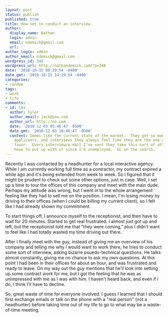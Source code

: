 ```yaml
---
layout: post
status: publish
published: true
title: How not to conduct an interview
author:
  display_name: Nathan
  login: admin
  email: ndemick@gmail.com
  url: ''
author_login: admin
author_email: ndemick@gmail.com
wordpress_id: 348
wordpress_url: http://nathandemick.com/?p=348
date: '2010-10-15 09:29:54 -0400'
date_gmt: '2010-10-15 14:29:54 -0400'
categories:
- random
tags:
- work
- life
comments:
- id: 181
  author: Tyler
  author_email: jack@you.com
  author_url: http://no.com
  date: '2010-12-03 05:46:47 -0500'
  date_gmt: '2010-12-03 10:46:47 -0500'
  content: Seems like the current state of the market.  They get so many e-mails,
    applicants, and interviews they always feel like they are the one doing you a
    favor.  Every interview/e-mail I've sent they take this sort of attitude and I
    have to put up with it since I'm unemployed.  GL on the search.
---
```

<p>Recently I was contacted by a headhunter for a local interactive agency. While I am currently working full time as a contractor, my contract expired a while ago and it's being extended from week to week. So I figured that it might be prudent to check out some other options, just in case. Well, I set up a time to tour the offices of this company and meet with the main dude. Perhaps my attitude was wrong, but I went in to the whole arrangement feeling like they had to sell me on the position. I mean, I'm losing money by driving to their offices (when I could be billing my current client), so I felt like I had already shown my commitment.</p>
<p>To start things off, I announce myself to the receptionist, and then have to wait for 20 minutes. Started to get real frustrated. I almost just got up and left, but the receptionist told me that "they were coming," plus I didn't want to feel like I had totally wasted my time driving out there.</p>
<p>After I finally meet with the guy, instead of giving me an overview of his company and telling me why I would want to work there, he tries to conduct some sort of interview, asking bizarre psuedo-technical questions. He talks almost constantly, giving me no chance to ask my own questions. At this point I had been in their offices for about an hour, and was frustrated and ready to leave. On my way out the guy mentions that he'll look into setting up some contract work for me, but I got the feeling that he was as unimpressed with me as I was with him. I haven't heard back, and even if I do, I think I'll have to decline.</p>
<p>So, great waste of time for everyone involved. I guess I learned that I should first exchange emails or talk on the phone with a "real person" (not a headhunter) before taking time out of my life to go to what may be a waste-of-time meeting.</p>
